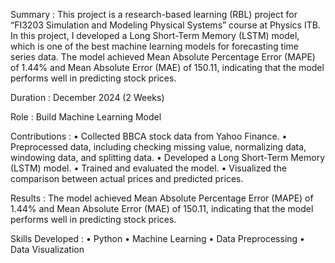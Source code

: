 Summary :
This project is a research-based learning (RBL) project for “FI3203 Simulation and Modeling Physical Systems” course at Physics ITB. In this project, I developed a Long Short-Term Memory (LSTM) model, which is one of the best machine learning models for forecasting time series data. The model achieved Mean Absolute Percentage Error (MAPE) of 1.44% and Mean Absolute Error (MAE) of 150.11, indicating that the model performs well in predicting stock prices.

Duration : December 2024 (2 Weeks)

Role : Build Machine Learning Model

Contributions :
•	Collected BBCA stock data from Yahoo Finance.
•	Preprocessed data, including checking missing value, normalizing data, windowing data, and splitting data.
•	Developed a Long Short-Term Memory (LSTM) model.
•	Trained and evaluated the model.
•	Visualized the comparison between actual prices and predicted prices.

Results :
The model achieved Mean Absolute Percentage Error (MAPE) of 1.44% and Mean Absolute Error (MAE) of 150.11, indicating that the model performs well in predicting stock prices.

Skills Developed :
•	Python
•	Machine Learning
•	Data Preprocessing
•	Data Visualization
